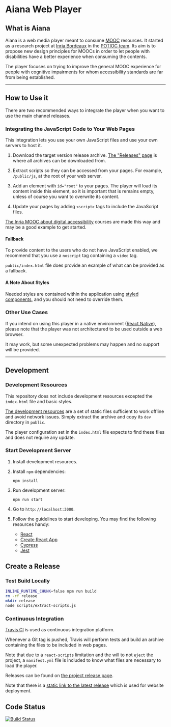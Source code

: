 # Aiana Web Player

## What is Aiana

Aiana is a web media player meant to consume
[MOOC](https://en.wikipedia.org/wiki/Massive_open_online_course) resources. It
started as a research project at
[Inria Bordeaux](https://www.inria.fr/centre/bordeaux) in the
[POTIOC team](https://team.inria.fr/potioc/fr/). Its aim is to propose new
design principles for MOOCs in order to let people with disabilities have a
better experience when consuming the contents.

The player focuses on trying to improve the general MOOC experience for people
with cognitive impairments for whom accessibility standards are far from being
established.

---

## How to Use it

There are two recommended ways to integrate the player when you want to use the
main channel releases.

### Integrating the JavaScript Code to Your Web Pages

This integration lets you use your own JavaScript files and use your own servers
to host it.

1. Download the target version release archive.
   [The "Releases" page](https://github.com/INRIA/aiana-player/releases/) is
   where all archives can be downloaded from.

2. Extract scripts so they can be accessed from your pages. For example,
   `/public/js`, at the root of your web server.

3. Add an element with `id="root"` to your pages. The player will load its
   content inside this element, so it is important that is remains empty, unless
   of course you want to overwrite its content.

4. Update your pages by adding `<script>` tags to include the JavaScript files.

[The Inria MOOC about digital accessibility](https://mooc-accessibility.inria.fr/course/)
courses are made this way and may be a good example to get started.

#### Fallback

To provide content to the users who do not have JavaScript enabled, we recommend
that you use a `noscript` tag containing a `video` tag.

`public/index.html` file does provide an example of what can be provided as a
fallback.

#### A Note About Styles

Needed styles are contained within the application using
[styled components](https://www.styled-components.com/), and you should not need
to override them.

### Other Use Cases

If you intend on using this player in a native environment
([React Native](https://facebook.github.io/react-native/)), please note that the
player was not architectured to be used outside a web browser.

It may work, but some unexpected problems may happen and no support will be
provided.

---

## Development

### Development Resources

This repository does not include development resources excepted the `index.html`
file and basic styles.

[The development resources](https://static.bordeaux.inria.fr/mooc-accessibility/aiana-player-dev-resources.zip)
are a set of static files sufficient to work offline and avoid network issues.
Simply extract the archive and copy its `dev` directory in `public`.

The player configuration set in the `index.html` file expects to find these
files and does not require any update.

### Start Development Server

1. Install development resources.

2. Install `npm` dependencies:

   `npm install`

3. Run development server:

   `npm run start`

4. Go to `http://localhost:3000`.

5. Follow the guidelines to start developing. You may find the following
   resources handy:
   - [React](https://reactjs.org/)
   - [Create React App](https://create-react-app.dev/docs/getting-started/)
   - [Cypress](https://www.cypress.io/)
   - [Jest](https://jestjs.io/)

## Create a Release

### Test Build Locally

```sh
INLINE_RUNTIME_CHUNK=false npm run build
rm -rf release
mkdir release
node scripts/extract-scripts.js
```

### Continuous Integration

[Travis CI](https://travis-ci.com) is used as continuous integration platform.

Whenever a Git tag is pushed, Travis will perform tests and build an archive
containing the files to be included in web pages.

Note that due to a `react-scripts` limitation and the will to not `eject` the
project, a `manifest.yml` file is included to know what files are necessary to
load the player.

Releases can be found on
[the project release page](https://github.com/INRIA/aiana-player/releases).

Note that there is a
[static link to the latest release](https://github.com/INRIA/aiana-player/releases/latest)
which is used for website deployment.

## Code Status

[![Build Status](https://travis-ci.com/INRIA/aiana-player.svg?branch=master)](https://travis-ci.com/INRIA/aiana-player)
